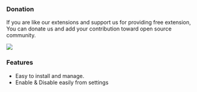 <h3><b>Donation</b></h3>
<p> If you are like our extensions and support us for providing free extension, You can donate us and add your contribution toward open source community.</p>
<a href="https://www.paypal.com/cgi-bin/webscr?cmd=_s-xclick&hosted_button_id=JPGPC8G38FWTJ&source=url" target="_blank">
	<img src="https://camo.githubusercontent.com/f896f7d176663a1559376bb56aac4bdbbbe85ed1/68747470733a2f2f7777772e70617970616c6f626a656374732e636f6d2f656e5f55532f692f62746e2f62746e5f646f6e61746543435f4c472e676966">
</a>

<h3><b>Features</b></h3>
<ul>
<li>Easy to install and manage.</li>
<li>Enable & Disable easily from settings</li>
</ul>